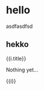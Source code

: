 # hello

asdfasdfsd

## hekko

<section v-for="i in $site.pages">
<a :href="'..'+i.path">{{i.title}}</a>
<p>Nothing yet...</p>
{{i}}<br>
</section>

